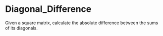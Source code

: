 # Diagonal_Difference
Given a square matrix, calculate the absolute difference between the sums of its diagonals.
